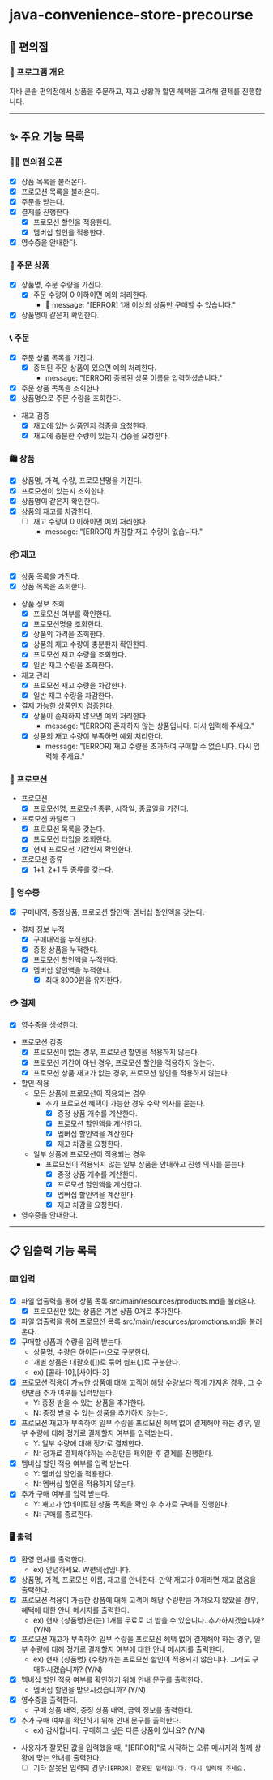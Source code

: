 # java-convenience-store-precourse

## 🏪 편의점

### 📝 프로그램 개요

자바 콘솔 편의점에서 상품을 주문하고, 재고 상황과 할인 혜택을 고려해 결제를 진행합니다.

---

## ✨ 주요 기능 목록

### 👐🏻 편의점 오픈

- [x] 상품 목록을 불러온다.
- [x] 프로모션 목록을 불러온다.
- [x] 주문을 받는다.
- [x] 결제를 진행한다.
    - [x] 프로모션 할인을 적용한다.
    - [x] 멤버십 할인을 적용한다.
- [x] 영수증을 안내한다.

### 🛒 주문 상품

- [x] 상품명, 주문 수량을 가진다.
    - [x] 주문 수량이 0 이하이면 예외 처리한다.
        - 🚫 message: "[ERROR] 1개 이상의 상품만 구매할 수 있습니다."
- [x] 상품명이 같은지 확인한다.

### 📞 주문

- [x] 주문 상품 목록을 가진다.
    - [x] 중복된 주문 상품이 있으면 예외 처리한다.
        - message: "[ERROR] 중복된 상품 이름을 입력하셨습니다."
- [x] 주문 상품 목록을 조회한다.
- [x] 상품명으로 주문 수량을 조회한다.
- 재고 검증
    - [x] 재고에 있는 상품인지 검증을 요청한다.
    - [x] 재고에 충분한 수량이 있는지 검증을 요청한다.

### 🛍️ 상품

- [x] 상품명, 가격, 수량, 프로모션명을 가진다.
- [x] 프로모션이 있는지 조회한다.
- [x] 상품명이 같은지 확인한다.
- [x] 상품의 재고를 차감한다.
    - [ ] 재고 수량이 0 이하이면 예외 처리한다.
        - message: "[ERROR] 차감할 재고 수량이 없습니다."

### 📦 재고

- [x] 상품 목록을 가진다.
- [x] 상품 목록을 조회한다.
- 상품 정보 조회
    - [x] 프로모션 여부를 확인한다.
    - [x] 프로모션명을 조회한다.
    - [x] 상품의 가격을 조회한다.
    - [x] 상품의 재고 수량이 충분한지 확인한다.
    - [x] 프로모션 재고 수량을 조회한다.
    - [x] 일반 재고 수량을 조회한다.
- 재고 관리
    - [x] 프로모션 재고 수량을 차감한다.
    - [x] 일반 재고 수량을 차감한다.
- 결제 가능한 상품인지 검증한다.
    - [x] 상품이 존재하지 않으면 예외 처리한다.
        - message: "[ERROR] 존재하지 않는 상품입니다. 다시 입력해 주세요."
    - [x] 상품의 재고 수량이 부족하면 예외 처리한다.
        - message: "[ERROR] 재고 수량을 초과하여 구매할 수 없습니다. 다시 입력해 주세요."

### 🎁 프로모션

- 프로모션
    - [x] 프로모션명, 프로모션 종류, 시작일, 종료일을 가진다.

- 프로모션 카탈로그
    - [x] 프로모션 목록을 갖는다.
    - [x] 프로모션 타입을 조회한다.
    - [x] 현재 프로모션 기간인지 확인한다.

- 프로모션 종류
    - [x] 1+1, 2+1 두 종류를 갖는다.

### 🧾 영수증

- [x] 구매내역, 증정상품, 프로모션 할인액, 멤버십 할인액을 갖는다.
- 결제 정보 누적
    - [x] 구매내역을 누적한다.
    - [x] 증정 상품을 누적한다.
    - [x] 프로모션 할인액을 누적한다.
    - [x] 멤버십 할인액을 누적한다.
        - [x] 최대 8000원을 유지한다.

### 💳 결제

- [x] 영수증을 생성한다.
- 프로모션 검증
    - [x] 프로모션이 없는 경우, 프로모션 할인을 적용하지 않는다.
    - [x] 프로모션 기간이 아닌 경우, 프로모션 할인을 적용하지 않는다.
    - [x] 프로모션 상품 재고가 없는 경우, 프로모션 할인을 적용하지 않는다.
- 할인 적용
    - 모든 상품에 프로모션이 적용되는 경우
        - 추가 프로모션 혜택이 가능한 경우 수락 의사를 묻는다.
            - [x] 증정 상품 개수를 계산한다.
            - [x] 프로모션 할인액을 계산한다.
            - [x] 멤버십 할인액을 계산한다.
            - [x] 재고 차감을 요청한다.
    - 일부 상품에 프로모션이 적용되는 경우
        - 프로모션이 적용되지 않는 일부 상품을 안내하고 진행 의사를 묻는다.
            - [x] 증정 상품 개수를 계산한다.
            - [x] 프로모션 할인액을 계산한다.
            - [x] 멤버십 할인액을 계산한다.
            - [x] 재고 차감을 요청한다.
- 영수증을 안내한다.

---

## 📋 입출력 기능 목록

### ⌨️ 입력

- [x] 파일 입출력을 통해 상품 목록 src/main/resources/products.md을 불러온다.
    - [x] 프로모션만 있는 상품은 기본 상품 0개로 추가한다.
- [x] 파일 입출력을 통해 프로모션 목록 src/main/resources/promotions.md을 불러온다.
- [x] 구매할 상품과 수량을 입력 받는다.
    - 상품명, 수량은 하이픈(-)으로 구분한다.
    - 개별 상품은 대괄호([])로 묶어 쉼표(,)로 구분한다.
    - ex) [콜라-10],[사이다-3]
- [x] 프로모션 적용이 가능한 상품에 대해 고객이 해당 수량보다 적게 가져온 경우, 그 수량만큼 추가 여부를 입력받는다.
    - Y: 증정 받을 수 있는 상품을 추가한다.
    - N: 증정 받을 수 있는 상품을 추가하지 않는다.
- [x] 프로모션 재고가 부족하여 일부 수량을 프로모션 혜택 없이 결제해야 하는 경우, 일부 수량에 대해 정가로 결제할지 여부를 입력받는다.
    - Y: 일부 수량에 대해 정가로 결제한다.
    - N: 정가로 결제해야하는 수량만큼 제외한 후 결제를 진행한다.
- [x] 멤버십 할인 적용 여부를 입력 받는다.
    - Y: 멤버십 할인을 적용한다.
    - N: 멤버십 할인을 적용하지 않는다.
- [x] 추가 구매 여부를 입력 받는다.
    - Y: 재고가 업데이트된 상품 목록을 확인 후 추가로 구매를 진행한다.
    - N: 구매를 종료한다.

### 🖥️ 출력

- [x] 환영 인사를 출력한다.
    - ex) 안녕하세요. W편의점입니다.
- [x] 상품명, 가격, 프로모션 이름, 재고를 안내한다. 만약 재고가 0개라면 재고 없음을 출력한다.
- [x] 프로모션 적용이 가능한 상품에 대해 고객이 해당 수량만큼 가져오지 않았을 경우, 혜택에 대한 안내 메시지를 출력한다.
    - ex) 현재 {상품명}은(는) 1개를 무료로 더 받을 수 있습니다. 추가하시겠습니까? (Y/N)
- [x] 프로모션 재고가 부족하여 일부 수량을 프로모션 혜택 없이 결제해야 하는 경우, 일부 수량에 대해 정가로 결제할지 여부에 대한 안내 메시지를 출력한다.
    - ex) 현재 {상품명} {수량}개는 프로모션 할인이 적용되지 않습니다. 그래도 구매하시겠습니까? (Y/N)
- [x] 멤버십 할인 적용 여부를 확인하기 위해 안내 문구를 출력한다.
    - 멤버십 할인을 받으시겠습니까? (Y/N)
- [x] 영수증을 출력한다.
    - 구매 상품 내역, 증정 상품 내역, 금액 정보를 출력한다.
- [x] 추가 구매 여부를 확인하기 위해 안내 문구를 출력한다.
    - ex) 감사합니다. 구매하고 싶은 다른 상품이 있나요? (Y/N)
- 사용자가 잘못된 값을 입력했을 때, "[ERROR]"로 시작하는 오류 메시지와 함께 상황에 맞는 안내를 출력한다.
    - [ ] 기타 잘못된 입력의 경우:`[ERROR] 잘못된 입력입니다. 다시 입력해 주세요.`
